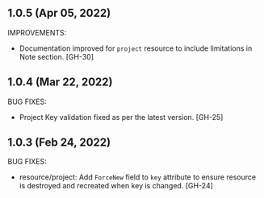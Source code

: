 ## 1.0.5 (Apr 05, 2022)

IMPROVEMENTS:

* Documentation improved for `project` resource to include limitations in Note section. [GH-30]

## 1.0.4 (Mar 22, 2022)

BUG FIXES:

* Project Key validation fixed as per the latest version. [GH-25]

## 1.0.3 (Feb 24, 2022)

BUG FIXES:

* resource/project: Add `ForceNew` field to `key` attribute to ensure resource is destroyed and recreated when key is changed. [GH-24]
